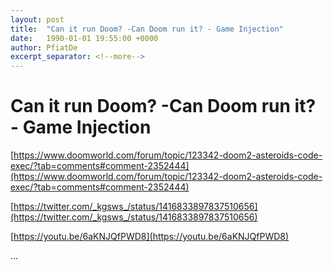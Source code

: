 ```yaml
---
layout: post
title:  "Can it run Doom? -Can Doom run it? - Game Injection"
date:   1990-01-01 19:55:00 +0000
author: PfiatDe
excerpt_separator: <!--more-->
---
```


# Can it run Doom? -Can Doom run it? - Game Injection

[https://www.doomworld.com/forum/topic/123342-doom2-asteroids-code-exec/?tab=comments#comment-2352444](https://www.doomworld.com/forum/topic/123342-doom2-asteroids-code-exec/?tab=comments#comment-2352444)

[https://twitter.com/_kgsws_/status/1416833897837510656](https://twitter.com/_kgsws_/status/1416833897837510656)

[https://youtu.be/6aKNJQfPWD8](https://youtu.be/6aKNJQfPWD8)

...
<!--more-->
